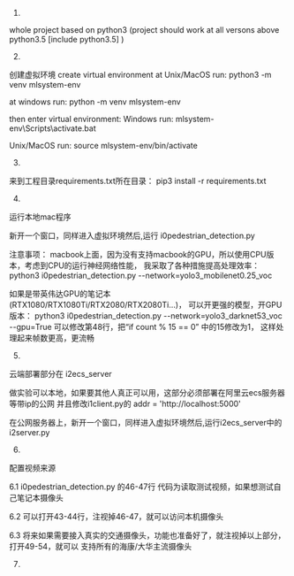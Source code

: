1. 
whole project based on python3
(project should work at all versons above python3.5 [include python3.5] )

2. 
创建虚拟环境
create virtual environment
at Unix/MacOS run:
python3 -m venv  mlsystem-env

at windows run:
python -m venv  mlsystem-env

then enter virtual environment:
Windows run:
mlsystem-env\Scripts\activate.bat

Unix/MacOS run:
source mlsystem-env/bin/activate


3. 
来到工程目录requirements.txt所在目录：
pip3 install -r requirements.txt

4.
运行本地mac程序

新开一个窗口，同样进入虚拟环境然后,运行 i0pedestrian_detection.py

注意事项：
macbook上面，因为没有支持macbook的GPU，所以使用CPU版本，考虑到CPU的运行神经网络性能，
我采取了各种措施提高处理效率：
python3 i0pedestrian_detection.py  --network=yolo3_mobilenet0.25_voc

如果是带英伟达GPU的笔记本(RTX1080/RTX1080Ti/RTX2080/RTX2080Ti...)，
可以开更强的模型，开GPU版本：
python3 i0pedestrian_detection.py  --network=yolo3_darknet53_voc --gpu=True
可以修改第48行，把“if count % 15 == 0” 中的15修改为1， 这样处理起来帧数更高，更流畅

5.
云端部署部分在 i2ecs_server

做实验可以本地，如果要其他人真正可以用，这部分必须部署在阿里云ecs服务器等带ip的公网
并且修改i1client.py的 addr = 'http://localhost:5000'

在公网服务器上，新开一个窗口，同样进入虚拟环境然后,运行i2ecs_server中的 i2server.py

6.
配置视频来源

6.1
i0pedestrian_detection.py 的46-47行 代码为读取测试视频，如果想测试自己笔记本摄像头

6.2
可以打开43-44行，注视掉46-47，就可以访问本机摄像头

6.3
将来如果需要接入真实的交通摄像头，功能也准备好了，就注视掉以上部分，打开49-54，就可以
支持所有的海康/大华主流摄像头

7.

